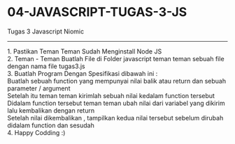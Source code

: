 # 04-JAVASCRIPT-TUGAS-3-JS
Tugas 3 Javascript Niomic
<hr>
1. Pastikan Teman Teman Sudah Menginstall Node JS
<br>
2. Teman - Teman Buatlah File di Folder javascript teman teman sebuah file dengan nama file tugas3.js
<br>
3. Buatlah Program Dengan Spesifikasi dibawah ini :
<br>
Buatlah sebuah function yang mempunyai nilai balik atau return dan sebuah parameter / argument<br>
Setelah itu teman teman kirimlah sebuah nilai kedalam function tersebut<br>
Didalam function tersebut teman teman ubah nilai dari variabel yang dikirim lalu kembalikan dengan return<br>
Setelah nilai dikembalikan , tampilkan kedua nilai tersebut sebelum dirubah didalam function dan sesudah<br>
4. Happy Codding :)
